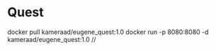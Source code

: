 # Quest
docker pull kameraad/eugene_quest:1.0
docker run -p 8080:8080 -d kameraad/eugene_quest:1.0
//
